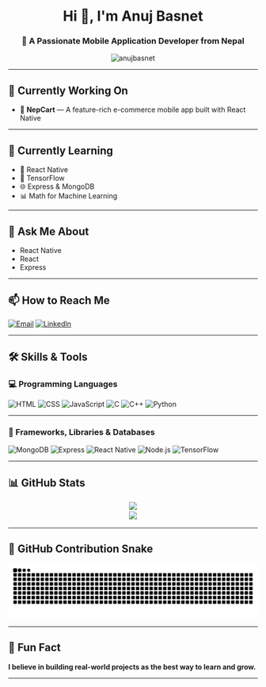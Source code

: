 <h1 align="center">Hi 👋, I'm Anuj Basnet</h1>
<h3 align="center">🚀 A Passionate Mobile Application Developer from Nepal</h3>

<p align="center">
  <img src="https://komarev.com/ghpvc/?username=anujbasnet&label=Profile%20views&color=0e75b6&style=flat" alt="anujbasnet" />
</p>

---

## 🚧 Currently Working On
- 🛒 **NepCart** — A feature-rich e-commerce mobile app built with React Native

---

## 🌱 Currently Learning
- 📱 React Native  
- 🧠 TensorFlow  
- 🌐 Express & MongoDB  
- 📊 Math for Machine Learning  

---

## 💬 Ask Me About
- React Native  
- React  
- Express  

---

## 📫 How to Reach Me

<p align="left">
  <a href="mailto:anjbas123@gmail.com"><img src="https://img.shields.io/badge/Gmail-D14836?style=for-the-badge&logo=gmail&logoColor=white" alt="Email" /></a>
  <a href="https://www.linkedin.com/in/anuj-basnet-544116269/"><img src="https://img.shields.io/badge/LinkedIn-0077B5?style=for-the-badge&logo=linkedin&logoColor=white" alt="LinkedIn" /></a>
</p>

---

## 🛠️ Skills & Tools

### 💻 Programming Languages

<p>
  <img src="https://cdn.jsdelivr.net/gh/devicons/devicon/icons/html5/html5-original.svg" width="40" alt="HTML" />
  <img src="https://cdn.jsdelivr.net/gh/devicons/devicon/icons/css3/css3-original.svg" width="40" alt="CSS" />
  <img src="https://cdn.jsdelivr.net/gh/devicons/devicon/icons/javascript/javascript-original.svg" width="40" alt="JavaScript" />
  <img src="https://cdn.jsdelivr.net/gh/devicons/devicon/icons/c/c-original.svg" width="40" alt="C" />
  <img src="https://cdn.jsdelivr.net/gh/devicons/devicon/icons/cplusplus/cplusplus-original.svg" width="40" alt="C++" />
  <img src="https://cdn.jsdelivr.net/gh/devicons/devicon/icons/python/python-original.svg" width="40" alt="Python" />
</p>

---

### 🚀 Frameworks, Libraries & Databases

<p>
  <img src="https://cdn.jsdelivr.net/gh/devicons/devicon/icons/mongodb/mongodb-original.svg" width="40" alt="MongoDB" />
  <img src="https://cdn.jsdelivr.net/gh/devicons/devicon/icons/express/express-original.svg" width="40" alt="Express" />
  <img src="https://cdn.jsdelivr.net/gh/devicons/devicon/icons/react/react-original.svg" width="40" alt="React Native" />
  <img src="https://cdn.jsdelivr.net/gh/devicons/devicon/icons/nodejs/nodejs-original.svg" width="40" alt="Node.js" />
  <img src="https://cdn.jsdelivr.net/gh/devicons/devicon/icons/tensorflow/tensorflow-original.svg" width="40" alt="TensorFlow" />
</p>

---

## 📊 GitHub Stats

<p align="center">
  <img src="https://github-readme-stats.vercel.app/api?username=anujbasnet&show_icons=true&theme=radical" />
  <br />
  <img src="https://github-readme-stats.vercel.app/api/top-langs/?username=anujbasnet&layout=compact&theme=radical" />
</p>

---

## 🐍 GitHub Contribution Snake

<p align="center">
  <img src="https://github.com/anujbasnet/anujbasnet/raw/output/github-contribution-grid-snake.svg" alt="snake gif" />
</p>

---

## 🎯 Fun Fact
**I believe in building real-world projects as the best way to learn and grow.**

---
